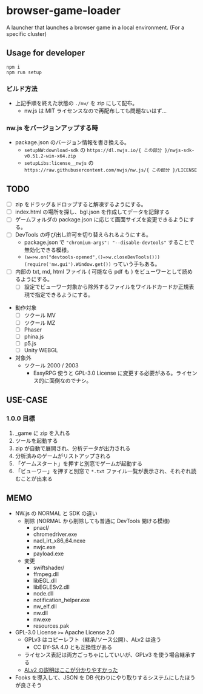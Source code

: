 # browser-game-loader

A launcher that launches a browser game in a local environment. (For a specific cluster)

## Usage for developer

```
npm i
npm run setup
```

### ビルド方法

- 上記手順を終えた状態の `./nw/` を zip にして配布。
  - nw.js は MIT ライセンスなので再配布しても問題ないはず...

### nw.js をバージョンアップする時

- package.json のバージョン情報を書き換える。
  - `setupNW:download-sdk` の `https://dl.nwjs.io/{ この部分 }/nwjs-sdk-v0.51.2-win-x64.zip`
  - `setupLibs:license__nwjs` の `https://raw.githubusercontent.com/nwjs/nw.js/{ この部分 }/LICENSE`

## TODO

- [ ] zip をドラッグ＆ドロップすると解凍するようにする。
- [ ] index.html の場所を探し、bgl.json を作成してデータを記録する
- [ ] ゲームフォルダの package.json に応じて画面サイズを変更できるようにする。
- [ ] DevTools の呼び出し許可を切り替えられるようにする。
  - package.json で `"chromium-args": "--disable-devtools"` することで無効化できる模様。
  - `(w=>w.on("devtools-opened",()=>w.closeDevTools()))(require('nw.gui').Window.get())` っていう手もある。
- [ ] 内部の txt, md, html ファイル ( 可能なら pdf も ) をビューワーとして読めるようにする。
  - [ ] 設定でビューワー対象から除外するファイルをワイルドカードか正規表現で指定できるようにする。
- 動作対象
  - [ ] ツクール MV
  - [ ] ツクール MZ
  - [ ] Phaser
  - [ ] phina.js
  - [ ] p5.js
  - [ ] Unity WEBGL
- 対象外
  - ツクール 2000 / 2003
    - EasyRPG 使うと GPL-3.0 License に変更する必要がある。ライセンス的に面倒なのでナシ。

## USE-CASE

### 1.0.0 目標

1. \_game に zip を入れる
2. ツールを起動する
3. zip が自動で展開され、分析データが出力される
4. 分析済みのゲームがリストアップされる
5. 「ゲームスタート」を押すと別窓でゲームが起動する
6. 「ビューワー」を押すと別窓で `*.txt` ファイル一覧が表示され、それぞれ読むことが出来る

## MEMO

- NW.js の NORMAL と SDK の違い
  - 削除 (NORMAL から削除しても普通に DevTools 開ける模様)
    - pnacl/
    - chromedriver.exe
    - nacl_irt_x86_64.nexe
    - nwjc.exe
    - payload.exe
  - 変更
    - swiftshader/
    - ffmpeg.dll
    - libEGL.dll
    - libEGLESv2.dll
    - node.dll
    - notification_helper.exe
    - nw_elf.dll
    - nw.dll
    - nw.exe
    - resources.pak
- GPL-3.0 License `>=` Apache License 2.0
  - GPLv3 はコピーレフト（継承/ソース公開）、ALv2 は違う
    - CC BY-SA 4.0 とも互換性がある
  - ライセンス表記は両方ごっちゃにしていいが、GPLv3 を使う場合継承する
  - [ALv2 の説明はここが分かりやすかった](https://yamory.io/blog/about-mit-License/#apache-license%2C-version-2.0%EF%BC%88apache-license-2.0%EF%BC%89)
- Fooks を導入して、JSON を DB 代わりにやり取りするシステムにしたほうが良さそう
